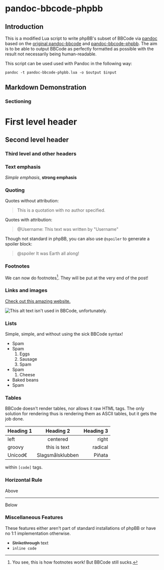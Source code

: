 [link:pandoc]: <http://johnmacfarlane.net/pandoc/README.html>
[link:pandoc-bbcode]: <https://github.com/2ion/pandoc-bbcode>
[link:pandoc-bbcode-phpbb]: <https://github.com/anshumanb/pandoc-bbcode-phpbb>

# pandoc-bbcode-phpbb

## Introduction

This is a modified Lua script to write phpBB's subset of BBCode via
[pandoc][link:pandoc] based on the [original pandoc-bbcode][link:pandoc-bbcode]
and [pandoc-bbcode-phpbb][link:pandoc-bbcode-phpbb]. The aim is to be able to
output BBCode as perfectly formatted as possible with the result not necessarily
being human-readable.

This script can be used used with Pandoc in the following way:

    pandoc -t pandoc-bbcode-phpbb.lua -o $output $input

## Markdown Demonstration

### Sectioning

# First level header
## Second level header
### Third level and other headers

### Text emphasis

_Simple emphasis_, __strong emphasis__

### Quoting

Quotes without attribution:

> This is a quotation with no author specified.

Quotes with attribution:

> @Username: This text was written by "Username"

Though not standard in phpBB, you can also use `@spoiler` to generate a spoiler
block:

> @spoiler
> It was Earth all along!

### Footnotes

We can now do footnotes[^1]. They will be put at the very end of the
post!

[^1]: You see, this is how footnotes work! But BBCode still sucks.

### Links and images

[Check out this amazing website.](www.zombo.com)

![This alt text isn't used in BBCode, unfortunately.](http://i.imgur.com/B63RuQLl.jpg)

### Lists

Simple, simple, and without using the sick BBCode syntax!

* Spam
* Spam
    1. Eggs
    2. Sausage
    3. Spam
* Spam
    1. Cheese
* Baked beans
* Spam

### Tables

BBCode doesn't render tables, nor allows it raw HTML tags. The only
solution for rendering thus is rendering them as ASCII tables, but it gets the
job done.

| Heading 1 | Heading 2        | Heading 3 |
| --------- |:----------------:| ---------:|
| left      | centered         |     right |
| groovy    | this is text     |   radical |
| Unicod€   | Slagsmålsklubben |    Piñata |

within `[code]` tags.

### Horizontal Rule

Above

-----

Below

### Miscellaneous Features

These features either aren't part of standard installations of phpBB or have
no 1:1 implementation otherwise.

* ~~Strikethrough~~ text
* `inline code`
